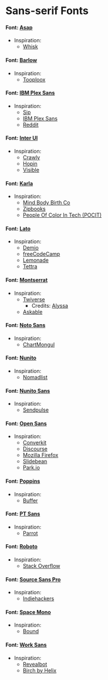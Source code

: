 # Sans-serif Fonts 

#### Font: [Asap](https://fonts.google.com/specimen/Asap)
* Inspiration:
   * [Whisk](https://whisk.com/)
   
#### Font: [Barlow](https://fonts.google.com/specimen/Barlow)
* Inspiration:
   * [Tooploox](https://www.tooploox.com/?)

#### Font: [IBM Plex Sans](https://fonts.google.com/specimen/IBM+Plex+Sans)
* Inspiration: 
  * [Sip](http://sipapp.io/)
  * [IBM Plex Sans](https://www.ibm.com/plex/)
  * [Reddit](https://www.reddit.com/)

#### Font: [Inter UI](https://rsms.me/inter/)
* Inspiration: 
   * [Crawly](https://crawly.app/)
   * [Hopin](https://www.hopin.to/)
   * [Visible](https://visible.vc/)

#### Font: [Karla](https://fonts.google.com/specimen/Karla)
* Inspiration:
   * [Mind Body Birth Co](https://mindbodybirth.co)
   * [Zipbooks](https://zipbooks.com/)
   * [People Of Color In Tech (POCIT)](https://peopleofcolorintech.com/)

#### Font: [Lato](https://fonts.google.com/specimen/Lato)
* Inspiration:
   * [Demio](https://demio.com/)
   * [freeCodeCamp](https://www.freecodecamp.org/)
   * [Lemonade](https://www.lemonade.com/)
   * [Tettra](https://tettra.co/)

#### Font: [Montserrat](https://fonts.google.com/specimen/Montserrat)
* Inspiration:
   * [Twiverse](https://twiverse.com/)
       * Credits: [Alyssa](https://alyssax.com/)
   * [Askable](https://www.askable.com/)
       
#### Font: [Noto Sans](https://fonts.google.com/specimen/Noto+Sans)
* Inspiration:
   * [ChartMongul](https://chartmogul.com/) 

#### Font: [Nunito](https://fonts.google.com/specimen/Nunito)
* Inspiration:
   * [Nomadlist](https://nomadlist.com/) 
   
#### Font: [Nunito Sans](https://fonts.google.com/specimen/Nunito+Sans)
* Inspiration:
   * [Sendpulse](https://sendpulse.com/) 

#### Font: [Open Sans](https://fonts.google.com/specimen/Open+Sans)
* Inspiration:
   * [Converkit](https://convertkit.com/)
   * [Discourse](https://www.discourse.org/)
   * [Mozilla Firefox](https://www.mozilla.org/en-US/firefox/)
   * [Slidebean](https://slidebean.com/)
   * [Park.io](https://park.io/)
    

#### Font: [Poppins](https://fonts.google.com/specimen/Poppins)
* Inspiration:
   * [Buffer](https://buffer.com/)  

#### Font: [PT Sans](https://fonts.google.com/specimen/PT+Sans)
* Inspiration:
   * [Parrot](https://parrothq.com)  


#### Font: [Roboto](https://fonts.google.com/specimen/Roboto)
* Inspiration:
   * [Stack Overflow](https://stackoverflow.com/)  

#### Font: [Source Sans Pro](https://fonts.google.com/specimen/Source+Sans+Pro)
* Inspiration:
   * [Indiehackers](https://www.indiehackers.com/)

#### Font: [Space Mono](https://fonts.google.com/specimen/Space+Mono)
* Inspiration:
   * [Bound](http://weare-bound.com/)
   
#### Font: [Work Sans](https://fonts.google.com/specimen/Work+Sans)
* Inspiration:
   * [Revealbot](https://revealbot.com/)
   * [Birch by Helix](https://birchliving.com/)


   


